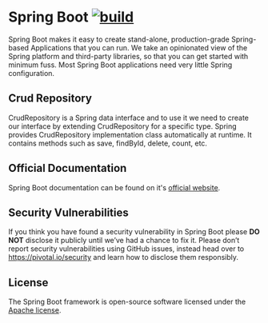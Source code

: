 # Spring Boot [![build](https://camo.githubusercontent.com/554e1df927dae34af9835afa325b1502b0be2974/68747470733a2f2f7472617669732d63692e6f72672f6c61726176656c2f6c756d656e2d6672616d65776f726b2e737667)](https://ci.spring.io/teams/spring-boot/pipelines/spring-boot-2.4.x?groups=Build)
Spring Boot makes it easy to create stand-alone, production-grade Spring-based Applications that you can run. We take an opinionated view of the Spring platform and third-party libraries, so that you can get started with minimum fuss. Most Spring Boot applications need very little Spring configuration.

## Crud Repository
CrudRepository is a Spring data interface and to use it we need to create our interface by extending CrudRepository for a specific type. Spring provides CrudRepository implementation class automatically at runtime. It contains methods such as save, findById, delete, count, etc.

## Official Documentation
Spring Boot documentation can be found on it's [official website](https://docs.spring.io/spring-boot/docs/current/reference/htmlsingle/).

## Security Vulnerabilities
If you think you have found a security vulnerability in Spring Boot please **DO NOT** disclose it publicly until we’ve had a chance to fix it. Please don’t report security vulnerabilities using GitHub issues, instead head over to https://pivotal.io/security and learn how to disclose them responsibly.

## License
The Spring Boot framework is open-source software licensed under the [Apache license](https://github.com/spring-projects/spring-boot/blob/master/LICENSE.txt).
